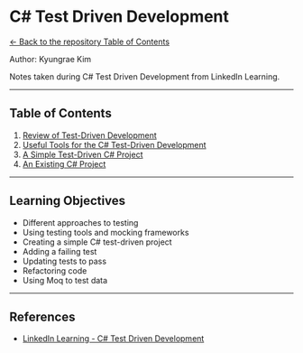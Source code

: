 # C# Test Driven Development

[<- Back to the repository Table of Contents](../README.md)

Author: Kyungrae Kim

Notes taken during C# Test Driven Development from LinkedIn Learning.

---

## Table of Contents

1. [Review of Test-Driven Development](01-review-of-test-drive-development/README.md)
2. [Useful Tools for the C# Test-Driven Development](02-useful-tools-for-the-c-sharp-test-driven-development/README.md)
3. [A Simple Test-Driven C# Project](03-a-simple-test-driven-c-sharp-project/README.md)
4. [An Existing C# Project](04-an-existing-c-sharp-project/README.md)

---

## Learning Objectives

* Different approaches to testing
* Using testing tools and mocking frameworks
* Creating a simple C# test-driven project
* Adding a failing test
* Updating tests to pass
* Refactoring code
* Using Moq to test data

---

## References

* [LinkedIn Learning - C# Test Driven Development](https://www.linkedin.com/learning/c-sharp-test-driven-development-2)
